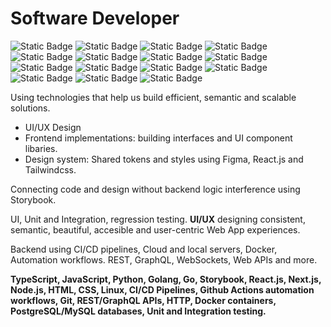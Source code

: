 # Software Developer

![Static Badge](https://img.shields.io/badge/JavaScript-gray?plastic?style=for-the-badge&logo=javascript)
![Static Badge](https://img.shields.io/badge/TypeScript-gray?plastic?style=for-the-badge&logo=typescript)
![Static Badge](https://img.shields.io/badge/Golang-gray?plastic?style=for-the-badge&logo=go)
![Static Badge](https://img.shields.io/badge/React.js-gray?plastic?style=for-the-badge&logo=React)
![Static Badge](https://img.shields.io/badge/Next.js-gray?plastic?style=for-the-badge&logo=next.js)
![Static Badge](https://img.shields.io/badge/Storybook-gray?plastic?style=for-the-badge&logo=storybook)
![Static Badge](https://img.shields.io/badge/node.js-gray?plastic?style=for-the-badge&logo=nodedotjs)
![Static Badge](https://img.shields.io/badge/Express.js-gray?plastic?style=for-the-badge&logo=express)
![Static Badge](https://img.shields.io/badge/MySQL-gray?plastic?style=for-the-badge&logo=mysql)
![Static Badge](https://img.shields.io/badge/graphQL-gray?plastic?style=for-the-badge&logo=GraphQL)
![Static Badge](https://img.shields.io/badge/PostgreSQL-gray?plastic?style=for-the-badge&logo=postgresql)
![Static Badge](https://img.shields.io/badge/Linux-gray?plastic?style=for-the-badge&logo=linux&logoColor=white)
![Static Badge](https://img.shields.io/badge/CSS-gray?plastic?style=for-the-badge&logo=css3&logoColor=blue)
![Static Badge](https://img.shields.io/badge/HTML-gray?plastic?style=for-the-badge&logo=HTML5)
![Static Badge](https://img.shields.io/badge/Tailwind-gray?plastic?style=for-the-badge&logo=tailwindcss)

Using technologies that help us build efficient, semantic and scalable solutions.

-   UI/UX Design
-   Frontend implementations: building interfaces and UI component libaries.
-   Design system: Shared tokens and styles using Figma, React.js and Tailwindcss.

Connecting code and design without backend logic interference using Storybook.

UI, Unit and Integration, regression testing.
**UI/UX** designing consistent, semantic, beautiful, accesible and user-centric Web App experiences.

Backend using CI/CD pipelines, Cloud and local servers, Docker, Automation workflows.
REST, GraphQL, WebSockets, Web APIs and more.


**TypeScript, JavaScript, Python, Golang, Go, Storybook, React.js, Next.js, Node.js, HTML, CSS, Linux, CI/CD Pipelines, Github Actions automation workflows, Git, REST/GraphQL APIs, HTTP, Docker containers, PostgreSQL/MySQL databases, Unit and Integration testing.**
